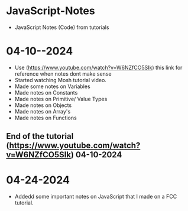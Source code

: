 # JavaScript-Notes
 - JavaScript Notes (Code) from tutorials

# 04-10--2024

- Use (https://www.youtube.com/watch?v=W6NZfCO5SIk) this link for reference when notes dont make sense
- Started watching Mosh tutorial video.
- Made some notes on Variables
- Made notes on Constants
- Made notes on Primitive/ Value Types
- Made notes on Objects
- Made notes on Array's
- Made notes on Functions

## End of the tutorial (https://www.youtube.com/watch?v=W6NZfCO5SIk) 04-10-2024

# 04-24-2024

* Addedd some important notes on JavaScript that I made on a FCC tutorial.